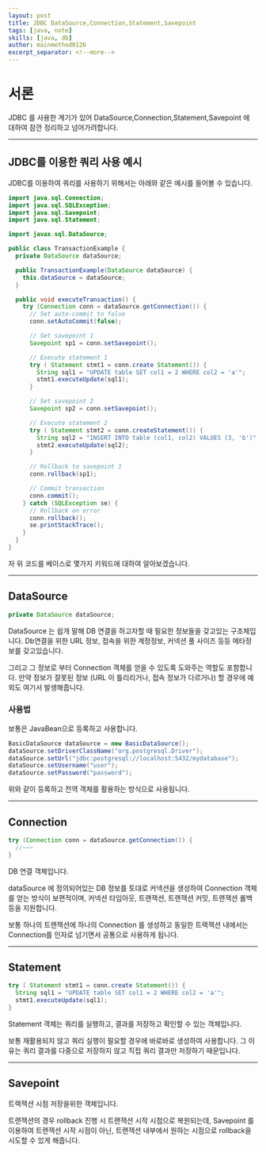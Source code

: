 ```yaml
---
layout: post
title: JDBC DataSource,Connection,Statement,Savepoint
tags: [java, note]
skills: [java, db]
author: mainmethod0126
excerpt_separator: <!--more-->
---
```


# 서론

JDBC 를 사용한 계기가 있어 DataSource,Connection,Statement,Savepoint 에 대하여 잠깐 정리하고 넘어가려합니다.

<!--more-->

---

## JDBC를 이용한 쿼리 사용 예시

JDBC를 이용하여 쿼리를 사용하기 위해서는 아래와 같은 예시를 들어볼 수 있습니다.

```java
import java.sql.Connection;
import java.sql.SQLException;
import java.sql.Savepoint;
import java.sql.Statement;

import javax.sql.DataSource;

public class TransactionExample {
  private DataSource dataSource;

  public TransactionExample(DataSource dataSource) {
    this.dataSource = dataSource;
  }

  public void executeTransaction() {
    try (Connection conn = dataSource.getConnection()) {
      // Set auto-commit to false
      conn.setAutoCommit(false);

      // Set savepoint 1
      Savepoint sp1 = conn.setSavepoint();

      // Execute statement 1
      try ( Statement stmt1 = conn.create Statement()) {
        String sql1 = "UPDATE table SET col1 = 2 WHERE col2 = 'a'";
        stmt1.executeUpdate(sql1);
      }

      // Set savepoint 2
      Savepoint sp2 = conn.setSavepoint();

      // Execute statement 2
      try ( Statement stmt2 = conn.createStatement()) {
        String sql2 = "INSERT INTO table (col1, col2) VALUES (3, 'b')";
        stmt2.executeUpdate(sql2);
      }

      // Rollback to savepoint 1
      conn.rollback(sp1);

      // Commit transaction
      conn.commit();
    } catch (SQLException se) {
      // Rollback on error
      conn.rollback();
      se.printStackTrace();
    }
  }
}
```

자 위 코드를 베이스로 몇가지 키워드에 대하여 알아보겠습니다.

---

## DataSource

```java
private DataSource dataSource;
```

DataSource 는 쉽개 말해 DB 연결을 하고자할 때 필요한 정보들을 갖고있는 구조체입니다.
Db연결을 위한 URL 정보, 접속을 위한 계정정보, 커넥션 풀 사이즈 등등 메타정보를 갖고있습니다.

그리고 그 정보로 부터 Connection 객체를 얻을 수 있도록 도와주는 역할도 포함합니다.
만약 정보가 잘못된 정보 (URL 이 틀리리거나, 접속 정보가 다르거나) 할 경우에 예외도 여기서 발생해줍니다.

### 사용법

보통은 JavaBean으로 등록하고 사용합니다.

```java
BasicDataSource dataSource = new BasicDataSource();
dataSource.setDriverClassName("org.postgresql.Driver");
dataSource.setUrl("jdbc:postgresql://localhost:5432/mydatabase");
dataSource.setUsername("user");
dataSource.setPassword("password");
```

위와 같이 등록하고 전역 객체를 활용하는 방식으로 사용됩니다.

---

## Connection

```java
try (Connection conn = dataSource.getConnection()) {
  //~~~
}
```

DB 연결 객체입니다.

dataSource 에 정의되어있는 DB 정보를 토대로 커넥션을 생성하여 Connection 객체를 얻는 방식이 보편적이며,
커넥션 타임아웃, 트랜잭션, 트랜잭션 커밋, 트랜잭션 롤백 등을 지원합니다.

보통 하나의 트랜잭션에 하나의 Connection 를 생성하고 동일한 트랙잭션 내에서는 Connection를 인자로 넘기면서 공통으로 사용하게 됩니다.

---

## Statement

```java
try ( Statement stmt1 = conn.create Statement()) {
  String sql1 = "UPDATE table SET col1 = 2 WHERE col2 = 'a'";
  stmt1.executeUpdate(sql1);
}
```

Statement 객체는 쿼리를 실행하고, 결과를 저장하고 확인할 수 있는 객체입니다.

보통 재활용되지 않고 쿼리 실행이 필요할 경우에 바로바로 생성하여 사용합니다.
그 이유는 쿼리 결과를 다중으로 저장하지 않고 직접 쿼리 결과만 저장하기 때문입니다.

---

## Savepoint

트랙잭션 시점 저장을위한 객체입니다.

트랜잭션의 경우 rollback 진행 시 트랜잭션 시작 시점으로 복원되는데, Savepoint 를 이용하여 트랜잭션 시작 시점이 아닌, 트랜잭션 내부에서 원하는 시점으로 rollback을 시도할 수 있게 해줍니다.
